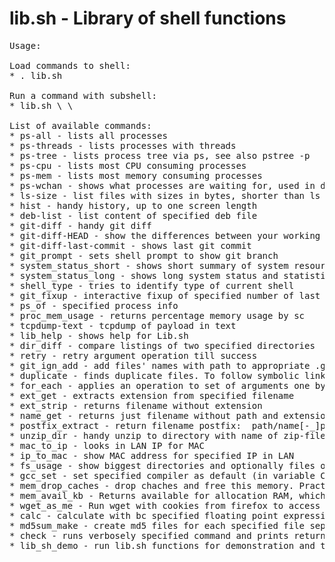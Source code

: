 lib.sh - Library of shell functions
===
<pre>
Usage:

Load commands to shell:
* . lib.sh

Run a command with subshell:
* lib.sh \<command\> \<arguments...\>

List of available commands:
* ps-all - lists all processes
* ps-threads - lists processes with threads
* ps-tree - lists process tree via ps, see also pstree -p
* ps-cpu - lists most CPU consuming processes
* ps-mem - lists most memory consuming processes
* ps-wchan - shows what processes are waiting for, used in debugging blocked processes
* ls-size - list files with sizes in bytes, shorter than ls -l
* hist - handy history, up to one screen length
* deb-list - list content of specified deb file
* git-diff - handy git diff
* git-diff-HEAD - show the differences between your working directory and the most recent commit
* git-diff-last-commit - shows last git commit
* git_prompt - sets shell prompt to show git branch
* system_status_short - shows short summary of system resources (RAM,CPU) usage
* system_status_long - shows long system status and statistics by running various system utilities
* shell_type - tries to identify type of current shell
* git_fixup - interactive fixup of specified number of last git commits
* ps_of - specified process info
* proc_mem_usage - returns percentage memory usage by sc
* tcpdump-text - tcpdump of payload in text
* lib_help - shows help for Lib.sh
* dir_diff - compare listings of two specified directories
* retry - retry argument operation till success
* git_ign_add - add files' names with path to appropriate .gitignore list
* duplicate - finds duplicate files. To follow symbolic links run duplicate -L $DIR
* for_each - applies an operation to set of arguments one by one
* ext_get - extracts extension from specified filename
* ext_strip - returns filename without extension
* name_get - returns just filename without path and extension
* postfix_extract - return filename postfix:  path/name[-_]postfix.ext -\> postfix
* unzip_dir - handy unzip to directory with name of zip-file
* mac_to_ip - looks in LAN IP for MAC
* ip_to_mac - show MAC address for specified IP in LAN
* fs_usage - show biggest directories and optionally files on a filesystem, for exampe on root: fs_usage -a /
* gcc_set - set specified compiler as default (in variable CC) and cross compiler
* mem_drop_caches - drop chaches and free this memory. Practically not required
* mem_avail_kb - Returns available for allocation RAM, which is sum of MemFree, Buffers and Cached memory
* wget_as_me - Run wget with cookies from firefox to access authenticated data
* calc - calculate with bc specified floating point expression
* md5sum_make - create md5 files for each specified file separately
* check - runs verbosely specified command and prints return status
* lib_sh_demo - run lib.sh functions for demonstration and testing

